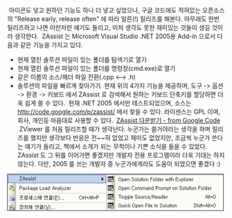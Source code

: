  아이콘도 넣고 원하던 기능도 하나 더 넣고 싶었으나, 구글 코드에도 적혀있는 오픈소스의 "Release early, release often" 에 따라 얼른(!) 릴리즈를 해본다. 아무래도 한번 릴리즈하고 나면
이런저런 얘기도 들리고, 미처 생각도 못한 재미있는 것들이 생길 것이라 생각한다.
 ZAssist 는 Microsoft Visual Studio .NET 2005용 Add-in 으로서 다음과 같은 기능을 가지고 있다.
- 현재 열린 솔루션 파일이 있는 폴더를 탐색기로 열기
- 현재 열린 솔루션 파일이 있는 폴더를 명령창(cmd.exe)로 열기
- 같은 이름의 소스/헤더 파일 전환(.cpp &lt;--&gt; .h)
- 솔루션의 파일을 빠르게 찾아가기
 현재 위의 4가지 기능을 제공하며, 도구 -&gt; 옵션 -&gt; 환경 -&gt; 키보드 에서 ZAssist 로 검색해서 원하는 키보드 단축키를 할당하면 더욱 쉽게 쓸 수 있다.
 현재 .NET 2005 에서만 테스트되었으며, 소스는 <http://code.google.com/p/zassist/> 에서 찾을 수 있다. 라이센스는 GPL 이며, 회사, 개인등 마음대로 사용할 수 있다.
<span style="font-weight: bold;"> </span>[ZAssist 다운받기 - from Google Code](http://zassist.googlecode.com/files/ZAssistSetup1_0.msi)
 ZViewer 를 처음 릴리즈할 때가 생각난다. 누군가는 쓸거야라는 생각을 하며 릴리즈를 했지만 생각보다 반응은 전~~혀 없었고 재미도 없었지만, 조금씩 누군가 쓴다는 얘기가 들리고, 책에서 소개가 되는 무척이나 기쁜 소식을 들을 수 있었다. ZAssist 도 그 뒤를 이어가면 좋겠지만 개발자 전용 프로그램이라 더욱 기대는 하지 않는다. 다만, 2005 를 쓰는 개발자 중 누군가에게라도 도움이 되었으면 좋겠다 :)
<img src="ZAsssitRelease1.0.png" width="500" height="85" />

